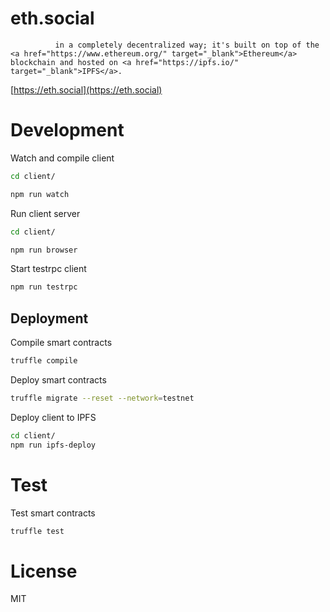 # eth.social

>

              in a completely decentralized way; it's built on top of the <a href="https://www.ethereum.org/" target="_blank">Ethereum</a> blockchain and hosted on <a href="https://ipfs.io/" target="_blank">IPFS</a>.

[https://eth.social](https://eth.social)

# Development

Watch and compile client

```bash
cd client/

npm run watch
```

Run client server

```bash
cd client/

npm run browser
```

Start testrpc client

```bash
npm run testrpc
```

## Deployment

Compile smart contracts

```bash
truffle compile
```

Deploy smart contracts

```bash
truffle migrate --reset --network=testnet
```

Deploy client to IPFS

```bash
cd client/
npm run ipfs-deploy
```

# Test

Test smart contracts

```bash
truffle test
```

# License

MIT
